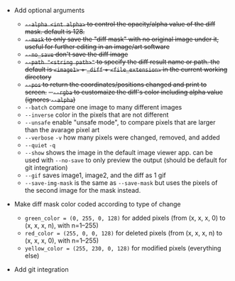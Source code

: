 - Add optional arguments
    - ~~`--alpha <int alpha>` to control the opacity/alpha value of the diff mask. default is 128.~~
    - ~~`--mask` to only save the "diff mask" with no original image under it, useful for further editing in an image/art software~~
    - ~~`--no_save` don't save the diff image~~
    - ~~`--path "<string path>"` to specify the diff result name or path. the default is `<image1>` + `_diff` + `<file_extension>` in the current working directory~~
    - ~~`--pos` to return the coordinates/positions changed and print to screen.~~
    ~~- `--rgba` to customaize the diff's color including alpha value (ignores `--alpha`)~~
    - `--batch` compare one image to many different images
    - `--inverse` color in the pixels that are not different
    - `--unsafe` enable "unsafe mode", to compare pixels that are larger than the avarage pixel art
    - `--verbose` `-v` how many pixels were changed, removed, and added
    - `--quiet` `-q`
    - `--show` shows the image in the default image viewer app. can be used with `--no-save` to only preview the output (should be default for git integration)
    - `--gif` saves image1, image2, and the diff as 1 gif
    - `--save-img-mask` is the same as `--save-mask` but uses the pixels of the second image for the mask instead.

- Make diff mask color coded according to type of change
    - `green_color = (0, 255, 0, 128)` for added pixels (from (x, x, x, 0) to (x, x, x, n), with n=1–255)
    - `red_color = (255, 0, 0, 128)` for deleted pixels (from (x, x, x, n) to (x, x, x, 0), with n=1–255)
    - `yellow_color = (255, 230, 0, 128)` for modified pixels (everything else)

- Add git integration